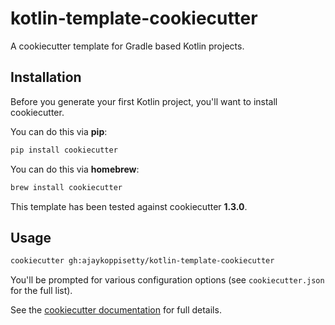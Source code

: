 # kotlin-template-cookiecutter
A cookiecutter template for Gradle based Kotlin projects.

## Installation

Before you generate your first Kotlin project, you'll want to install
cookiecutter.

You can do this via **pip**:

```bash
pip install cookiecutter
```

You can do this via **homebrew**:

```bash
brew install cookiecutter
```

This template has been tested against cookiecutter **1.3.0**.

## Usage

```bash
cookiecutter gh:ajaykoppisetty/kotlin-template-cookiecutter
```
You'll be prompted for various configuration options (see `cookiecutter.json`
for the full list).

See the [cookiecutter documentation](http://cookiecutter.readthedocs.org/en/latest/usage.html)
for full details.


